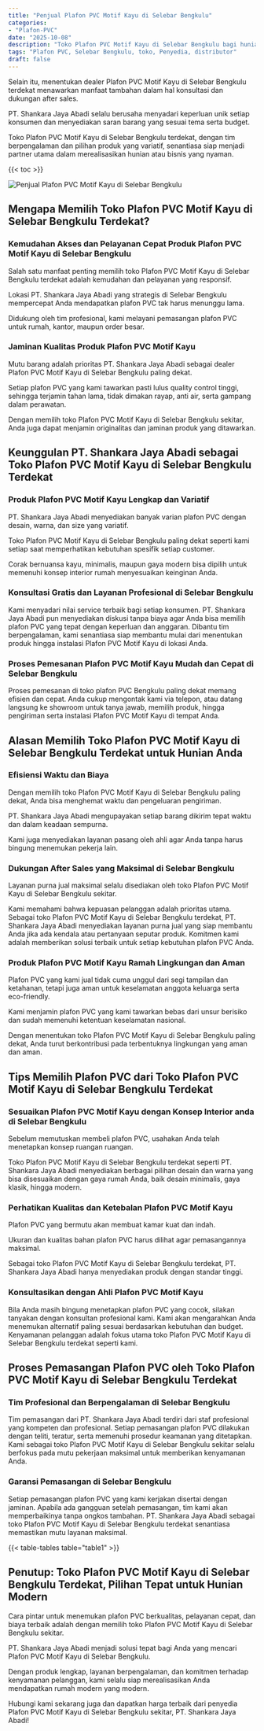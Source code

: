 ```yaml
---
title: "Penjual Plafon PVC Motif Kayu di Selebar Bengkulu"
categories: 
- "Plafon-PVC"
date: "2025-10-08"
description: "Toko Plafon PVC Motif Kayu di Selebar Bengkulu bagi hunian, perkantoran, serta toko. Material berkualitas, variasi motif, warna menarik, dengan jasa penempatan dikerjakan oleh teknisi ahli dan jaminan resmi!|Layanan penyediaan Plafon PVC Motif Kayu di Selebar Bengkulu bagi keperluan tempat tinggal, perkantoran, atau toko, dengan produk unggulan dan penempatan oleh teknisi ahli serta garansi resmi.|Alternatif Plafon PVC Motif Kayu di Selebar Bengkulu yang terpercaya untuk tempat tinggal, kantor, dan toko, bersama plafon terbaik dan pemasangan dikerjakan oleh teknisi ahli serta jaminan resmi.|Penjualan Plafon PVC Motif Kayu di Selebar Bengkulu bagi rumah, perkantoran, serta ritel, beserta material unggulan dan pemasangan ditangani oleh tim profesional, disertai beserta kepastian resmi.}"
tags: "Plafon PVC, Selebar Bengkulu, toko, Penyedia, distributor"
draft: false
---
```


Selain itu, menentukan dealer Plafon PVC Motif Kayu di Selebar Bengkulu terdekat menawarkan manfaat tambahan dalam hal konsultasi dan dukungan after sales.

PT. Shankara Jaya Abadi selalu berusaha menyadari keperluan unik setiap konsumen dan menyediakan saran barang yang sesuai tema serta budget.

Toko Plafon PVC Motif Kayu di Selebar Bengkulu terdekat, dengan tim berpengalaman dan pilihan produk yang variatif, senantiasa siap menjadi partner utama dalam merealisasikan hunian atau bisnis yang nyaman.

{{< toc >}}

![Penjual Plafon PVC Motif Kayu di Selebar Bengkulu](/images/Plafon-PVC/Penjual-Plafon-PVC-Motif-Kayu-di-Selebar-Bengkulu.png)


## Mengapa Memilih Toko Plafon PVC Motif Kayu di Selebar Bengkulu Terdekat?

### Kemudahan Akses dan Pelayanan Cepat Produk Plafon PVC Motif Kayu di Selebar Bengkulu

Salah satu manfaat penting memilih toko Plafon PVC Motif Kayu di Selebar Bengkulu terdekat adalah kemudahan dan pelayanan yang responsif.

Lokasi PT. Shankara Jaya Abadi yang strategis di Selebar Bengkulu mempercepat Anda mendapatkan plafon PVC tak harus menunggu lama.

Didukung oleh tim profesional, kami melayani pemasangan plafon PVC untuk rumah, kantor, maupun order besar.

### Jaminan Kualitas Produk Plafon PVC Motif Kayu

Mutu barang adalah prioritas PT. Shankara Jaya Abadi sebagai dealer Plafon PVC Motif Kayu di Selebar Bengkulu paling dekat.

Setiap plafon PVC yang kami tawarkan pasti lulus quality control tinggi, sehingga terjamin tahan lama, tidak dimakan rayap, anti air, serta gampang dalam perawatan.

Dengan memilih toko Plafon PVC Motif Kayu di Selebar Bengkulu sekitar, Anda juga dapat menjamin originalitas dan jaminan produk yang ditawarkan.

## Keunggulan PT. Shankara Jaya Abadi sebagai Toko Plafon PVC Motif Kayu di Selebar Bengkulu Terdekat

### Produk Plafon PVC Motif Kayu Lengkap dan Variatif

PT. Shankara Jaya Abadi menyediakan banyak varian plafon PVC dengan desain, warna, dan size yang variatif.

Toko Plafon PVC Motif Kayu di Selebar Bengkulu paling dekat seperti kami setiap saat memperhatikan kebutuhan spesifik setiap customer.

Corak bernuansa kayu, minimalis, maupun gaya modern bisa dipilih untuk memenuhi konsep interior rumah menyesuaikan keinginan Anda.

### Konsultasi Gratis dan Layanan Profesional di Selebar Bengkulu

Kami menyadari nilai service terbaik bagi setiap konsumen. PT. Shankara Jaya Abadi pun menyediakan diskusi tanpa biaya agar Anda bisa memilih plafon PVC yang tepat dengan keperluan dan anggaran. Dibantu tim berpengalaman, kami senantiasa siap membantu mulai dari menentukan produk hingga instalasi Plafon PVC Motif Kayu di lokasi Anda.

### Proses Pemesanan Plafon PVC Motif Kayu Mudah dan Cepat di Selebar Bengkulu

Proses pemesanan di toko plafon PVC Bengkulu paling dekat memang efisien dan cepat. Anda cukup mengontak kami via telepon, atau datang langsung ke showroom untuk tanya jawab, memilih produk, hingga pengiriman serta instalasi Plafon PVC Motif Kayu di tempat Anda.

## Alasan Memilih Toko Plafon PVC Motif Kayu di Selebar Bengkulu Terdekat untuk Hunian Anda

### Efisiensi Waktu dan Biaya

Dengan memilih toko Plafon PVC Motif Kayu di Selebar Bengkulu paling dekat, Anda bisa menghemat waktu dan pengeluaran pengiriman.

PT. Shankara Jaya Abadi mengupayakan setiap barang dikirim tepat waktu dan dalam keadaan sempurna.

Kami juga menyediakan layanan pasang oleh ahli agar Anda tanpa harus bingung menemukan pekerja lain.

### Dukungan After Sales yang Maksimal di Selebar Bengkulu

Layanan purna jual maksimal selalu disediakan oleh toko Plafon PVC Motif Kayu di Selebar Bengkulu sekitar.

Kami memahami bahwa kepuasan pelanggan adalah prioritas utama. Sebagai toko Plafon PVC Motif Kayu di Selebar Bengkulu terdekat, PT. Shankara Jaya Abadi menyediakan layanan purna jual yang siap membantu Anda jika ada kendala atau pertanyaan seputar produk. Komitmen kami adalah memberikan solusi terbaik untuk setiap kebutuhan plafon PVC Anda.

### Produk Plafon PVC Motif Kayu Ramah Lingkungan dan Aman

Plafon PVC yang kami jual tidak cuma unggul dari segi tampilan dan ketahanan, tetapi juga aman untuk keselamatan anggota keluarga serta eco-friendly.

Kami menjamin plafon PVC yang kami tawarkan bebas dari unsur berisiko dan sudah memenuhi ketentuan keselamatan nasional.

Dengan menentukan toko Plafon PVC Motif Kayu di Selebar Bengkulu paling dekat, Anda turut berkontribusi pada terbentuknya lingkungan yang aman dan aman.

## Tips Memilih Plafon PVC dari Toko Plafon PVC Motif Kayu di Selebar Bengkulu Terdekat

### Sesuaikan Plafon PVC Motif Kayu dengan Konsep Interior anda di Selebar Bengkulu

Sebelum memutuskan membeli plafon PVC, usahakan Anda telah menetapkan konsep ruangan ruangan.

Toko Plafon PVC Motif Kayu di Selebar Bengkulu terdekat seperti PT. Shankara Jaya Abadi menyediakan berbagai pilihan desain dan warna yang bisa disesuaikan dengan gaya rumah Anda, baik desain minimalis, gaya klasik, hingga modern.

### Perhatikan Kualitas dan Ketebalan Plafon PVC Motif Kayu

Plafon PVC yang bermutu akan membuat kamar kuat dan indah.

Ukuran dan kualitas bahan plafon PVC harus dilihat agar pemasangannya maksimal.

Sebagai toko Plafon PVC Motif Kayu di Selebar Bengkulu terdekat, PT. Shankara Jaya Abadi hanya menyediakan produk dengan standar tinggi.

### Konsultasikan dengan Ahli Plafon PVC Motif Kayu

Bila Anda masih bingung menetapkan plafon PVC yang cocok, silakan tanyakan dengan konsultan profesional kami. Kami akan mengarahkan Anda menemukan alternatif paling sesuai berdasarkan kebutuhan dan budget. Kenyamanan pelanggan adalah fokus utama toko Plafon PVC Motif Kayu di Selebar Bengkulu terdekat seperti kami.

## Proses Pemasangan Plafon PVC oleh Toko Plafon PVC Motif Kayu di Selebar Bengkulu Terdekat

### Tim Profesional dan Berpengalaman di Selebar Bengkulu

Tim pemasangan dari PT. Shankara Jaya Abadi terdiri dari staf profesional yang kompeten dan profesional. Setiap pemasangan plafon PVC dilakukan dengan teliti, teratur, serta memenuhi prosedur keamanan yang ditetapkan. Kami sebagai toko Plafon PVC Motif Kayu di Selebar Bengkulu sekitar selalu berfokus pada mutu pekerjaan maksimal untuk memberikan kenyamanan Anda.

### Garansi Pemasangan di Selebar Bengkulu

Setiap pemasangan plafon PVC yang kami kerjakan disertai dengan jaminan. Apabila ada gangguan setelah pemasangan, tim kami akan memperbaikinya tanpa ongkos tambahan. PT. Shankara Jaya Abadi sebagai toko Plafon PVC Motif Kayu di Selebar Bengkulu terdekat senantiasa memastikan mutu layanan maksimal.

{{< table-tables table="table1" >}}

## Penutup: Toko Plafon PVC Motif Kayu di Selebar Bengkulu Terdekat, Pilihan Tepat untuk Hunian Modern

Cara pintar untuk menemukan plafon PVC berkualitas, pelayanan cepat, dan biaya terbaik adalah dengan memilih toko Plafon PVC Motif Kayu di Selebar Bengkulu sekitar.

PT. Shankara Jaya Abadi menjadi solusi tepat bagi Anda yang mencari Plafon PVC Motif Kayu di Selebar Bengkulu.

Dengan produk lengkap, layanan berpengalaman, dan komitmen terhadap kenyamanan pelanggan, kami selalu siap merealisasikan Anda mendapatkan rumah modern yang modern.

Hubungi kami sekarang juga dan dapatkan harga terbaik dari penyedia Plafon PVC Motif Kayu di Selebar Bengkulu sekitar, PT. Shankara Jaya Abadi!